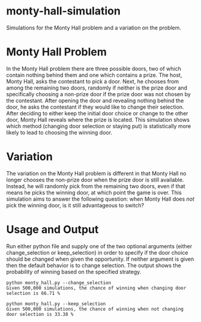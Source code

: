 # monty-hall-simulation
Simulations for the Monty Hall problem and a variation on the problem.


# Monty Hall Problem
In the Monty Hall problem there are three possible doors, two of which contain nothing behind them and one which contains a prize. The host, Monty Hall, asks the contestant to pick a door.  Next, he chooses from among the remaining two doors, randomly if neither is the prize door and specifically choosing a non-prize door if the prize door was not chosen by the contestant.  After opening the door and revealing nothing behind the door, he asks the contestant if they would like to change their selection.  After deciding to either keep the initial door choice or change to the other door, Monty Hall reveals where the prize is located.  This simulation shows which method (changing door selection or staying put) is statistically more likely to lead to choosing the winning door.


# Variation
The variation on the Monty Hall problem is different in that Monty Hall no longer chooses the non-prize door when the prize door is still available.  Instead, he will randomly pick from the remaining two doors, even if that means he picks the winning door, at which point the game is over.  This simulation aims to answer the following question: when Monty Hall does _not_ pick the winning door, is it still advantageous to switch?


# Usage and Output
Run either python file and supply one of the two optional arguments (either change_selection or keep_selection) in order to specify if the door choice should be changed when given the opportunity.  If neither argument is given then the default behavior is to change selection.  The output shows the probability of winning based on the specified strategy.

```
python monty_hall.py --change_selection
Given 500,000 simulations, the chance of winning when changing door selection is 66.71 %

python monty_hall.py --keep_selection
Given 500,000 simulations, the chance of winning when not changing door selection is 33.38 %
```
